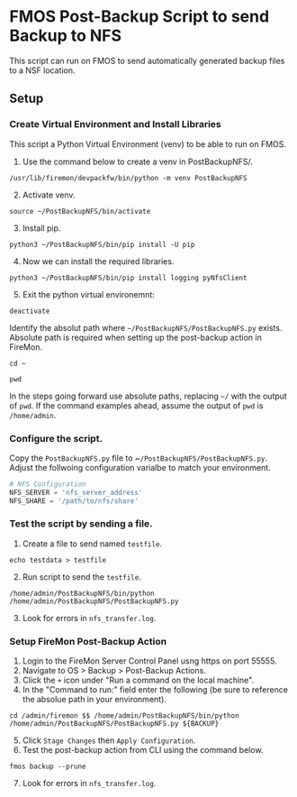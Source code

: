 # FMOS Post-Backup Script to send Backup to NFS
This script can run on FMOS to send automatically generated backup files to a NSF location. 

## Setup
### Create Virtual Environment and Install Libraries
This script a Python Virtual Environment (venv) to be able to run on FMOS.
1. Use the command below to create a venv in PostBackupNFS/.
```console
/usr/lib/firemon/devpackfw/bin/python -m venv PostBackupNFS
```
2. Activate venv.
```console
source ~/PostBackupNFS/bin/activate
```
3. Install pip.
```console
python3 ~/PostBackupNFS/bin/pip install -U pip
```
4. Now we can install the required libraries.
```console
python3 ~/PostBackupNFS/bin/pip install logging pyNfsClient 
```
5. Exit the python virtual environemnt:
```console
deactivate
```
Identify the absolut path where `~/PostBackupNFS/PostBackupNFS.py` exists. Absolute path is required when setting up the post-backup action in FireMon.
```console
cd ~
```
```console
pwd
```
In the steps going forward use absolute paths, replacing `~/` with the output of `pwd`. If the command examples ahead, assume the output of `pwd` is `/home/admin`.
### Configure the script.
Copy the `PostBackupNFS.py` file to ~`/PostBackupNFS/PostBackupNFS.py`.
Adjust the follwoing configuration varialbe to match your environment.
```python
# NFS Configuration
NFS_SERVER = 'nfs_server_address'
NFS_SHARE = '/path/to/nfs/share'
```
### Test the script by sending a file.
1. Create a file to send named `testfile`.
```consle
echo testdata > testfile
```
2. Run script to send the `testfile`.
```console
/home/admin/PostBackupNFS/bin/python /home/admin/PostBackupNFS/PostBackupNFS.py
```
3. Look for errors in `nfs_transfer.log`.
### Setup FireMon Post-Backup Action
1. Login to the FireMon Server Control Panel usng https on port 55555.
2. Navigate to OS > Backup > Post-Backup Actions.
3. Click the `+` icon under "Run a command on the local machine".
4. In the "Command to run:" field enter the following (be sure to reference the absolue path in your environment).
```console
cd /admin/firemon $$ /home/admin/PostBackupNFS/bin/python /home/admin/PostBackupNFS/PostBackupNFS.py ${BACKUP}
```
5. Click `Stage Changes` then `Apply Configuration`.
6. Test the post-backup action from CLI using the command below.
```console
fmos backup --prune
```
7. Look for errors in `nfs_transfer.log`.
